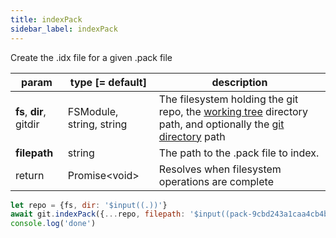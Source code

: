 ```yaml
---
title: indexPack
sidebar_label: indexPack
---
```


Create the .idx file for a given .pack file

| param                   | type [= default]         | description                                                                                                                                         |
| ----------------------- | ------------------------ | --------------------------------------------------------------------------------------------------------------------------------------------------- |
| **fs**, **dir**, gitdir | FSModule, string, string | The filesystem holding the git repo, the [working tree](dir-vs-gitdir.md) directory path, and optionally the [git directory](dir-vs-gitdir.md) path |
| **filepath**            | string                   | The path to the .pack file to index.                                                                                                                |
| return                  | Promise\<void\>          | Resolves when filesystem operations are complete                                                                                                    |

```js
let repo = {fs, dir: '$input((.))'}
await git.indexPack({...repo, filepath: '$input((pack-9cbd243a1caa4cb4bef976062434a958d82721a9.pack))'})
console.log('done')
```